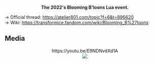 <p align='center'><b>The 2022's Blooming B'loons Lua event.</b></p>

→ Official thread: https://atelier801.com/topic?f=6&t=896620<br>
→ Wiki: https://transformice.fandom.com/wiki/Blooming_B%27loons

## Media
<p align='center'>https://youtu.be/E9NDNvdXd1A<br><a href='https://youtu.be/E9NDNvdXd1A'><img src='https://img.youtube.com/vi/E9NDNvdXd1A/hqdefault.jpg' /></a></p>
